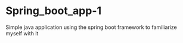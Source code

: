 # Spring_boot_app-1
Simple java application using the spring boot framework to familiarize myself with it
